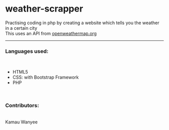 # weather-scrapper
Practising coding in php by creating a website which tells you the weather in a certain city
<br>
This uses an API from <a href="openweathermap.org/api">openweathermap.org</a>

<hr>
<h3>Languages used:</h3> <br>
  <ul>
    <li>HTML5</li>
    <li>CSS: with Bootstrap Framework</li>
    <li>PHP</li>  
  </ul>
<br>
<h3>Contributors:</h3> <br>
  Kamau Wanyee
